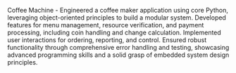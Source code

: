 Coffee Machine -
Engineered a coffee maker application using core Python, leveraging object-oriented principles to build a
modular system. Developed features for menu management, resource verification, and payment
processing, including coin handling and change calculation. Implemented user interactions for ordering,
reporting, and control. Ensured robust functionality through comprehensive error handling and testing,
showcasing advanced programming skills and a solid grasp of embedded system design principles.

